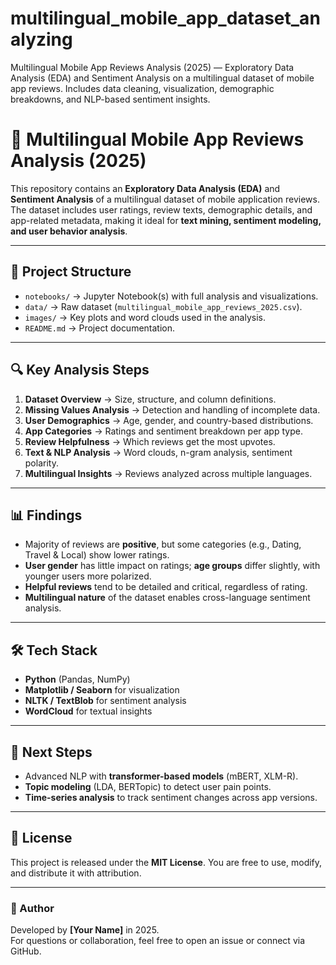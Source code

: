 # multilingual_mobile_app_dataset_analyzing
Multilingual Mobile App Reviews Analysis (2025) — Exploratory Data Analysis (EDA) and Sentiment Analysis on a multilingual dataset of mobile app reviews. Includes data cleaning, visualization, demographic breakdowns, and NLP-based sentiment insights.
# 📱 Multilingual Mobile App Reviews Analysis (2025)

This repository contains an **Exploratory Data Analysis (EDA)** and **Sentiment Analysis** of a multilingual dataset of mobile application reviews.  
The dataset includes user ratings, review texts, demographic details, and app-related metadata, making it ideal for **text mining, sentiment modeling, and user behavior analysis**.

---

## 📂 Project Structure
- `notebooks/` → Jupyter Notebook(s) with full analysis and visualizations.  
- `data/` → Raw dataset (`multilingual_mobile_app_reviews_2025.csv`).  
- `images/` → Key plots and word clouds used in the analysis.  
- `README.md` → Project documentation.  

---

## 🔍 Key Analysis Steps
1. **Dataset Overview** → Size, structure, and column definitions.  
2. **Missing Values Analysis** → Detection and handling of incomplete data.  
3. **User Demographics** → Age, gender, and country-based distributions.  
4. **App Categories** → Ratings and sentiment breakdown per app type.  
5. **Review Helpfulness** → Which reviews get the most upvotes.  
6. **Text & NLP Analysis** → Word clouds, n-gram analysis, sentiment polarity.  
7. **Multilingual Insights** → Reviews analyzed across multiple languages.  

---

## 📊 Findings
- Majority of reviews are **positive**, but some categories (e.g., Dating, Travel & Local) show lower ratings.  
- **User gender** has little impact on ratings; **age groups** differ slightly, with younger users more polarized.  
- **Helpful reviews** tend to be detailed and critical, regardless of rating.  
- **Multilingual nature** of the dataset enables cross-language sentiment analysis.  

---

## 🛠️ Tech Stack
- **Python** (Pandas, NumPy)  
- **Matplotlib / Seaborn** for visualization  
- **NLTK / TextBlob** for sentiment analysis  
- **WordCloud** for textual insights  

---

## 🚀 Next Steps
- Advanced NLP with **transformer-based models** (mBERT, XLM-R).  
- **Topic modeling** (LDA, BERTopic) to detect user pain points.  
- **Time-series analysis** to track sentiment changes across app versions.  

---

## 📜 License
This project is released under the **MIT License**. You are free to use, modify, and distribute it with attribution.

---

### 👤 Author
Developed by **[Your Name]** in 2025.  
For questions or collaboration, feel free to open an issue or connect via GitHub.
